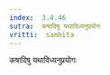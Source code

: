 ```yaml
---
index:  3.4.46
sutra:  कषादिषु यथाविध्यनुप्रयोगः
vritti:  samhita 
---
```


कषादिषु यथाविध्यनुप्रयोगः


